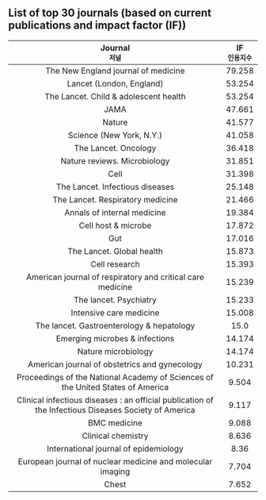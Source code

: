 ## List of top 30 journals (based on current publications and impact factor (IF))

|**Journal <br /><sub>저널</sub>**|**IF <br /><sub>인용지수</sub>**|
|:---:|:---:|
| The New England journal of medicine|  79.258| 
| Lancet (London, England)|  53.254| 
| The Lancet. Child & adolescent health|  53.254| 
| JAMA|  47.661| 
| Nature|  41.577| 
| Science (New York, N.Y.)|  41.058| 
| The Lancet. Oncology|  36.418| 
| Nature reviews. Microbiology|  31.851| 
| Cell|  31.398| 
| The Lancet. Infectious diseases|  25.148| 
| The Lancet. Respiratory medicine|  21.466| 
| Annals of internal medicine|  19.384| 
| Cell host & microbe|  17.872| 
| Gut|  17.016| 
| The Lancet. Global health|  15.873| 
| Cell research|  15.393| 
| American journal of respiratory and critical care medicine|  15.239| 
| The lancet. Psychiatry|  15.233| 
| Intensive care medicine|  15.008| 
| The lancet. Gastroenterology & hepatology|  15.0| 
| Emerging microbes & infections|  14.174| 
| Nature microbiology|  14.174| 
| American journal of obstetrics and gynecology|  10.231| 
| Proceedings of the National Academy of Sciences of the United States of America|  9.504| 
| Clinical infectious diseases : an official publication of the Infectious Diseases Society of America|  9.117| 
| BMC medicine|  9.088| 
| Clinical chemistry|  8.636| 
| International journal of epidemiology|  8.36| 
| European journal of nuclear medicine and molecular imaging|  7.704| 
| Chest|  7.652| 
